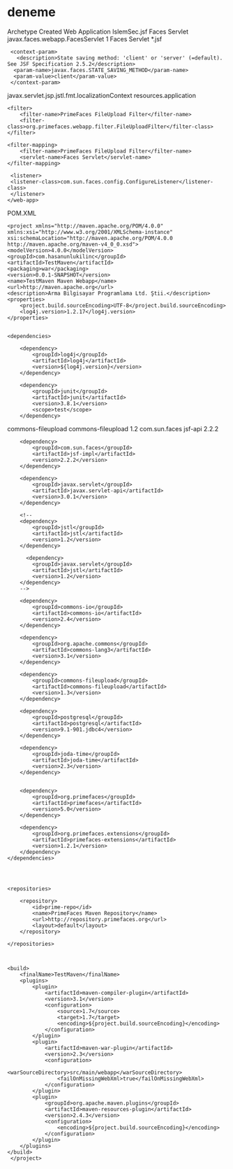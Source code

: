 deneme
======
   <?xml version="1.0" encoding="UTF-8"?>
   <web-app xmlns:xsi="http://www.w3.org/2001/XMLSchema-instance" xmlns="http://java.sun.com/xml/ns/javaee"      xsi:schemaLocation="http://java.sun.com/xml/ns/javaee http://java.sun.com/xml/ns/javaee/web-app_3_0.xsd" version="3.0">
    <display-name>Archetype Created Web Application</display-name>
    <welcome-file-list>
      <welcome-file>IslemSec.jsf</welcome-file>
    </welcome-file-list>
    <servlet>
    <servlet-name>Faces Servlet</servlet-name>
    <servlet-class>javax.faces.webapp.FacesServlet</servlet-class>
    <load-on-startup>1</load-on-startup>
    </servlet>
    <servlet-mapping>
    <servlet-name>Faces Servlet</servlet-name>
    <url-pattern>*.jsf</url-pattern>
    </servlet-mapping>
  
     <context-param>
       <description>State saving method: 'client' or 'server' (=default). See JSF Specification 2.5.2</description>
      <param-name>javax.faces.STATE_SAVING_METHOD</param-name>
      <param-value>client</param-value>
     </context-param>
    
  <context-param>
    <param-name>javax.servlet.jsp.jstl.fmt.localizationContext</param-name>
    <param-value>resources.application</param-value>
  </context-param>

	<filter>
		<filter-name>PrimeFaces FileUpload Filter</filter-name>
		<filter-class>org.primefaces.webapp.filter.FileUploadFilter</filter-class>
	</filter>
	
	<filter-mapping>
		<filter-name>PrimeFaces FileUpload Filter</filter-name>
		<servlet-name>Faces Servlet</servlet-name>
	</filter-mapping>
	
     <listener>
     <listener-class>com.sun.faces.config.ConfigureListener</listener-class>
     </listener>
    </web-app>





POM.XML



    <project xmlns="http://maven.apache.org/POM/4.0.0" xmlns:xsi="http://www.w3.org/2001/XMLSchema-instance"
	xsi:schemaLocation="http://maven.apache.org/POM/4.0.0 http://maven.apache.org/maven-v4_0_0.xsd">
	<modelVersion>4.0.0</modelVersion>
	<groupId>com.hasanunlukilinc</groupId>
	<artifactId>TestMaven</artifactId>
	<packaging>war</packaging>
	<version>0.0.1-SNAPSHOT</version>
	<name>TestMaven Maven Webapp</name>
	<url>http://maven.apache.org</url>
	<description>Arma Bilgisayar Programlama Ltd. Ştii.</description>
	<properties>
		<project.build.sourceEncoding>UTF-8</project.build.sourceEncoding>
		<log4j.version>1.2.17</log4j.version>
	</properties>


	<dependencies>

		<dependency>
			<groupId>log4j</groupId>
			<artifactId>log4j</artifactId>
			<version>${log4j.version}</version>
		</dependency>

		<dependency>
			<groupId>junit</groupId>
			<artifactId>junit</artifactId>
			<version>3.8.1</version>
			<scope>test</scope>
		</dependency>

  <dependency>
	<groupId>commons-fileupload</groupId>
	<artifactId>commons-fileupload</artifactId>
	<version>1.2</version>
   </dependency>
		<dependency>
			<groupId>com.sun.faces</groupId>
			<artifactId>jsf-api</artifactId>
			<version>2.2.2</version>
		</dependency>

		<dependency>
			<groupId>com.sun.faces</groupId>
			<artifactId>jsf-impl</artifactId>
			<version>2.2.2</version>
		</dependency>

		<dependency>
			<groupId>javax.servlet</groupId>
			<artifactId>javax.servlet-api</artifactId>
			<version>3.0.1</version>
		</dependency>

		<!--
		<dependency>
			<groupId>jstl</groupId>
			<artifactId>jstl</artifactId>
			<version>1.2</version>
		</dependency>
		
		  <dependency>
			<groupId>javax.servlet</groupId>
			<artifactId>jstl</artifactId>
			<version>1.2</version>
		</dependency>
		-->

		<dependency>
			<groupId>commons-io</groupId>
			<artifactId>commons-io</artifactId>
			<version>2.4</version>
		</dependency>

		<dependency>
			<groupId>org.apache.commons</groupId>
			<artifactId>commons-lang3</artifactId>
			<version>3.1</version>
		</dependency>

		<dependency>
			<groupId>commons-fileupload</groupId>
			<artifactId>commons-fileupload</artifactId>
			<version>1.3</version>
		</dependency>

		<dependency>
			<groupId>postgresql</groupId>
			<artifactId>postgresql</artifactId>
			<version>9.1-901.jdbc4</version>
		</dependency>

		<dependency>
			<groupId>joda-time</groupId>
			<artifactId>joda-time</artifactId>
			<version>2.3</version>
		</dependency>


		<dependency>
			<groupId>org.primefaces</groupId>
			<artifactId>primefaces</artifactId>
			<version>5.0</version>
		</dependency>

		<dependency>
			<groupId>org.primefaces.extensions</groupId>
			<artifactId>primefaces-extensions</artifactId>
			<version>1.2.1</version>
		</dependency>
	</dependencies>




	<repositories>

		<repository>
			<id>prime-repo</id>
			<name>PrimeFaces Maven Repository</name>
			<url>http://repository.primefaces.org</url>
			<layout>default</layout>
		</repository>

	</repositories>



	<build>
		<finalName>TestMaven</finalName>
		<plugins>
			<plugin>
				<artifactId>maven-compiler-plugin</artifactId>
				<version>3.1</version>
				<configuration>
					<source>1.7</source>
					<target>1.7</target>
					<encoding>${project.build.sourceEncoding}</encoding>
				</configuration>
			</plugin>
			<plugin>
				<artifactId>maven-war-plugin</artifactId>
				<version>2.3</version>
				<configuration>
					<warSourceDirectory>src/main/webapp</warSourceDirectory>
					<failOnMissingWebXml>true</failOnMissingWebXml>
				</configuration>
			</plugin>
			<plugin>
				<groupId>org.apache.maven.plugins</groupId>
				<artifactId>maven-resources-plugin</artifactId>
				<version>2.4.3</version>
				<configuration>
					<encoding>${project.build.sourceEncoding}</encoding>
				</configuration>
			</plugin>
		</plugins>
	</build>
     </project>


